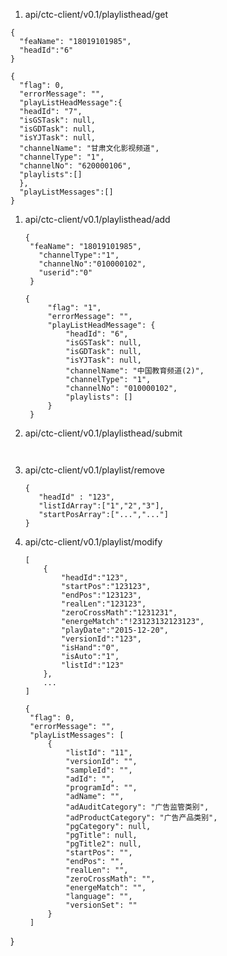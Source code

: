 
1. api/ctc-client/v0.1/playlisthead/get

  ```
  {
    "feaName": "18019101985",
	"headId":"6"
  }
  ```

  ```
  {
	"flag": 0,
	"errorMessage": "",
	"playListHeadMessage":{
	"headId": "7",
	"isGSTask": null,
	"isGDTask": null,
	"isYJTask": null,
	"channelName": "甘肃文化影视频道",
	"channelType": "1",
	"channelNo": "620000106",
	"playlists":[]
	},
	"playListMessages":[]
  }
  ```

1. api/ctc-client/v0.1/playlisthead/add
   
   ```
   {
    "feaName": "18019101985",
	  "channelType":"1",
	  "channelNo":"010000102",
	  "userid":"0"
	}
   ```

   ```
   {
	    "flag": "1",
	    "errorMessage": "",
	    "playListHeadMessage": {
	        "headId": "6",
	        "isGSTask": null,
	        "isGDTask": null,
	        "isYJTask": null,
	        "channelName": "中国教育频道(2)",
	        "channelType": "1",
	        "channelNo": "010000102",
	        "playlists": []
	    }
	}
   ```

1. api/ctc-client/v0.1/playlisthead/submit

   ```
   ```

   ```
   ```

1. api/ctc-client/v0.1/playlist/remove

    ```
    {
       "headId" : "123",
       "listIdArray":["1","2","3"],
       "startPosArray":["...","..."]
    }
    ```

1. api/ctc-client/v0.1/playlist/modify

   ```
   [
       {
           "headId":"123",
           "startPos":"123123",
           "endPos":"123123",
           "realLen":"123123",
           "zeroCrossMath":"1231231",
           "energeMatch":"!23123132123123",
           "playDate":"2015-12-20",
           "versionId":"123",
           "isHand":"0",
           "isAuto":"1",
           "listId":"123"
       },
       ...
   ]
   ```


   ```
   {
    "flag": 0,
    "errorMessage": "",
    "playListMessages": [
        {
            "listId": "11",
            "versionId": "",
            "sampleId": "",
            "adId": "",
            "programId": "",
            "adName": "",
            "adAuditCategory": "广告监管类别",
            "adProductCategory": "广告产品类别",
            "pgCategory": null,
            "pgTitle": null,
            "pgTitle2": null,
            "startPos": "",
            "endPos": "",
            "realLen": "",
            "zeroCrossMath": "",
            "energeMatch": "",
            "language": "",
            "versionSet": ""
        }
    ]
}
   ```
